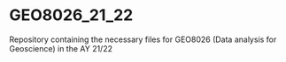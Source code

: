 # GEO8026_21_22
Repository containing the necessary files for GEO8026 (Data analysis for Geoscience) in the AY 21/22
